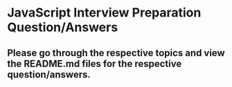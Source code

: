 # JavaScript Interview Preparation Question/Answers

## Please go through the respective topics and view the README.md files for the respective question/answers.
